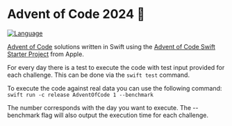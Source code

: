 # Advent of Code 2024 🎄

[![Language](https://img.shields.io/badge/language-Swift-red.svg)](https://swift.org)

[Advent of Code][aoc] solutions written in Swift using the [Advent of Code Swift Starter Project][project] from Apple.

For every day there is a test to execute the code with test input provided for each challenge. This can be done via the `swift test` command. 

To execute the code against real data you can use the following command:
`swift run -c release AdventOfCode 1 --benchmark`

The number corresponds with the day you want to execute. The --benchmark flag will also output the execution time for each challenge.

[aoc]: https://adventofcode.com
[project]: https://github.com/apple/swift-aoc-starter-example
